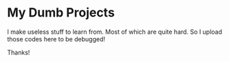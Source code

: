 # My Dumb Projects 

I make useless stuff to learn from. Most of which are quite hard. So I upload those codes here to be debugged! 

Thanks!
